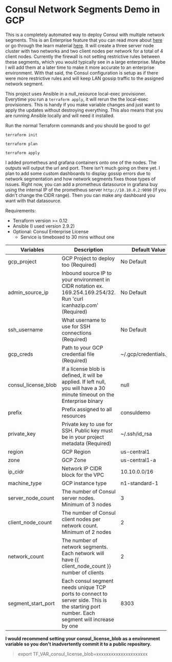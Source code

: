 # Consul Network Segments Demo in GCP

This is a completely automated way to deploy Consul with multiple network segments.  This is an Enterprise feature that you can read more about [here]([https://www.consul.io/docs/enterprise/network-segments/index.html](https://www.consul.io/docs/enterprise/network-segments/index.html)) or go through the learn material [here](https://learn.hashicorp.com/consul/day-2-operations/network-segments).  It will create a three server node cluster with two networks and two client nodes per network for a total of 4 client nodes.  Currently the firewall is not setting restrictive rules between these segments, which you would typically see in a large enterprise.  Maybe I will add them at a later time to make it more accurate to an enterprise environment.  With that said, the Consul configuration is setup as if there were more restrictive rules and will keep LAN gossip traffic to the assigned network segment.

This project uses Ansible in a null_resource local-exec provisioner.  Everytime you run a `terraform apply`, it will rerun the the local-exec provisioners.  This is handy if you make variable changes and just want to apply the updates without destroying everything.  This also means that you are running Ansible locally and will need it installed.

Run the normal Terraform commands and you should be good to go!

`terraform init`

`terraform plan`

`terraform apply`

I added prometheus and grafana containers onto one of the nodes.  The outputs will output the url and port.  There isn't much going on there yet.  I plan to add some custom dashboards to display gossip errors due to network segmentation and how network segments fixes those types of issues.  Right now, you can add a prometheus datasource in grafana buy using the internal IP of the prometheus server `http://10.10.0.2:9090` (if you didn't change the CIDR range).  Then you can make any dashboard you want with that datasource.

Requirements:
* Terraform version >= 0.12
* Ansible (I used version 2.9.2)
* Optional: Consul Enterprise License
  - Service is timeboxed to 30 mins without one

|Variables|Description                  | Default Value
|------------------------------|-----------------------------|------------------------------|
|gcp_project|GCP  Project  to  deploy  too (Required)|No Default
|admin_source_ip|Inbound  source  IP  to  your  environment  in  CIDR  notation  ex.  169.254.169.254/32.  Run 'curl  icanhazip.com' (Required)|No Default
|ssh_username|What  username  to  use  for  SSH  connections (Required)|No Default
|gcp_creds|Path  to  your  GCP  credential  file (Required)|~/.gcp/credentials.json
|consul_license_blob|If  a  license  blob  is  defined, it  will  be  applied.  If  left  null, you  will  have  a  30  minute  timeout  on  the  Enterprise  binary| null
|prefix|Prefix assigned to all resources|consuldemo
|private_key|Private  key  to  use  for  SSH.  Public key must be in your project metadata (Required)|~/.ssh/id_rsa
|region|GCP  Region|us-central1
|zone|GCP Zone|us-central1-a
|ip_cidr|Network IP CIDR block for the VPC|10.10.0.0/16
|machine_type|GCP  instance  type|n1-standard-1
|server_node_count|The  number  of  Consul  server  nodes.  Minimum  of  3  nodes| 3
|client_node_count|The  number  of  Consul  client  nodes  per  network  count.  Minimum  of  2  nodes|2
|network_count|The  number  of  network  segments.  Each  network  will  have {{ client_node_count }} number  of  clients|2
|segment_start_port|Each  consul  segment  needs  unique  TCP  ports  to  connect  to  server  side.  This  is  the  starting  port  number.  Each  segment  will  increase  by  one|8303

**I would recommend setting your consul_license_blob as a environment variable so you don't inadvertently commit it to a public repository.**
>export TF_VAR_consul_license_blob=xxxxxxxxxxxxxxxxxxxxx